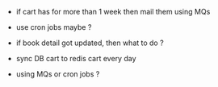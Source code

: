 - if cart has for more than 1 week then mail them using MQs
- use cron jobs maybe ?

- if book detail got updated, then what to do ?

- sync DB cart to redis cart every day 
- using MQs or cron jobs ?
